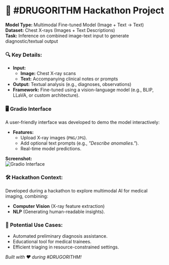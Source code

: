 # 🚀 **#DRUGORITHM Hackathon Project**  

**Model Type:** Multimodal Fine-tuned Model (Image + Text → Text)  
**Dataset:** Chest X-rays (Images + Text Descriptions)  
**Task:** Inference on combined image-text input to generate diagnostic/textual output  

### 🔍 **Key Details:**  
- **Input:**  
  - **Image:** Chest X-ray scans  
  - **Text:** Accompanying clinical notes or prompts  
- **Output:** Textual analysis (e.g., diagnoses, observations)  
- **Framework:** Fine-tuned using a vision-language model (e.g., BLIP, LLaVA, or custom architecture).  

### 🖥 **Gradio Interface**  
A user-friendly interface was developed to demo the model interactively:  
- **Features:**  
  - Upload X-ray images (`PNG/JPG`).  
  - Add optional text prompts (e.g., *"Describe anomalies."*).  
  - Real-time model predictions.  

**Screenshot:**  
![Gradio Interface](https://github.com/AmmarMazen7/DRUGORITHM/blob/main/capture%20test2.png?raw=true)   

### 🛠 **Hackathon Context:**  
Developed during a hackathon to explore multimodal AI for medical imaging, combining:  
- **Computer Vision** (X-ray feature extraction)  
- **NLP** (Generating human-readable insights).  

### 🌟 **Potential Use Cases:**  
- Automated preliminary diagnosis assistance.  
- Educational tool for medical trainees.  
- Efficient triaging in resource-constrained settings.  

*Built with ❤️ during #DRUGORITHM!*  
